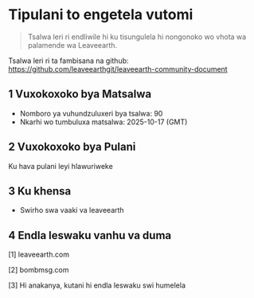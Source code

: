 # Tipulani to engetela vutomi

>Tsalwa leri ri endliwile hi ku tisungulela hi nongonoko wo vhota wa palamende wa Leaveearth.

Tsalwa leri ri ta fambisana na github: https://github.com/leaveearthgit/leaveearth-community-document

## 1 Vuxokoxoko bya Matsalwa

- Nomboro ya vuhundzuluxeri bya tsalwa: 90
- Nkarhi wo tumbuluxa matsalwa: 2025-10-17 (GMT)

## 2 Vuxokoxoko bya Pulani

Ku hava pulani leyi hlawuriweke

## 3 Ku khensa
* Swirho swa vaaki va leaveearth

## 4 Endla leswaku vanhu va duma
[1] leaveearth.com

[2] bombmsg.com

[3] Hi anakanya, kutani hi endla leswaku swi humelela